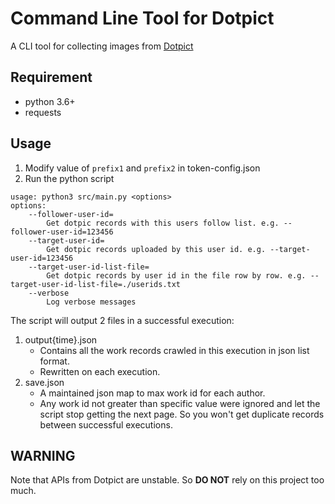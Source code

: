 # Command Line Tool for Dotpict 
A CLI tool for collecting images from [Dotpict](https://dotpict.net/)

## Requirement
- python 3.6+
- requests

## Usage

1. Modify value of `prefix1` and `prefix2` in token-config.json
2. Run the python script

```
usage: python3 src/main.py <options>
options:
    --follower-user-id=
        Get dotpic records with this users follow list. e.g. --follower-user-id=123456
    --target-user-id=
        Get dotpic records uploaded by this user id. e.g. --target-user-id=123456
    --target-user-id-list-file=
        Get dotpic records by user id in the file row by row. e.g. --target-user-id-list-file=./userids.txt
    --verbose
        Log verbose messages
```

The script will output 2 files in a successful execution:

1. output{time}.json
    - Contains all the work records crawled in this execution in json list format.
    - Rewritten on each execution.
2. save.json
    - A maintained json map to max work id for each author.
    - Any work id not greater than specific value were ignored and let the script stop getting the next page. So you won't get duplicate records between successful executions.

## WARNING

Note that APIs from Dotpict are unstable. So __DO NOT__ rely on this project too much.
